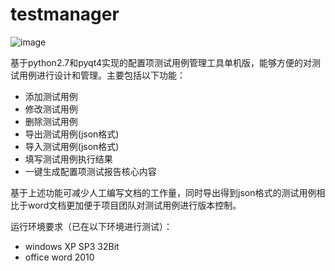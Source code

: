 # testmanager
![image](https://user-images.githubusercontent.com/20578508/82729484-88f27600-9d2a-11ea-8031-ab947d42fcb4.png "testmanager")

基于python2.7和pyqt4实现的配置项测试用例管理工具单机版，能够方便的对测试用例进行设计和管理。主要包括以下功能：

+ 添加测试用例
+ 修改测试用例
+ 删除测试用例
+ 导出测试用例(json格式)
+ 导入测试用例(json格式)
+ 填写测试用例执行结果
+ 一键生成配置项测试报告核心内容

基于上述功能可减少人工编写文档的工作量，同时导出得到json格式的测试用例相比于word文档更加便于项目团队对测试用例进行版本控制。

运行环境要求（已在以下环境进行测试）：
+ windows XP SP3 32Bit
+ office word 2010
